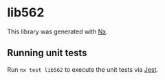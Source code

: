 # lib562

This library was generated with [Nx](https://nx.dev).

## Running unit tests

Run `nx test lib562` to execute the unit tests via [Jest](https://jestjs.io).
